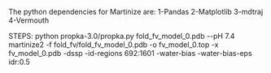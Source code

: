 The python dependencies for Martinize are: 
1-Pandas
2-Matplotlib
3-mdtraj
4-Vermouth

STEPS:
python propka-3.0/propka.py fold_fv_model_0.pdb --pH 7.4
martinize2 -f fold_fv/fold_fv_model_0.pdb -o fv_model_0.top -x fv_model_0.pdb -dssp -id-regions 692:1601 -water-bias -water-bias-eps idr:0.5
